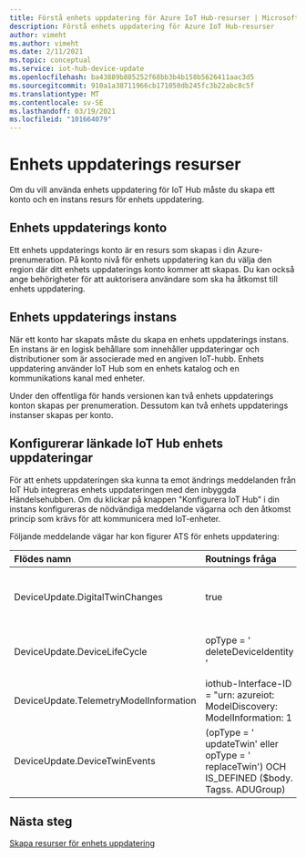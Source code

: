 ```yaml
---
title: Förstå enhets uppdatering för Azure IoT Hub-resurser | Microsoft Docs
description: Förstå enhets uppdatering för Azure IoT Hub-resurser
author: vimeht
ms.author: vimeht
ms.date: 2/11/2021
ms.topic: conceptual
ms.service: iot-hub-device-update
ms.openlocfilehash: ba43889b885252f68bb3b4b158b5626411aac3d5
ms.sourcegitcommit: 910a1a38711966cb171050db245fc3b22abc8c5f
ms.translationtype: MT
ms.contentlocale: sv-SE
ms.lasthandoff: 03/19/2021
ms.locfileid: "101664079"
---
```

# <a name="device-update-resources"></a>Enhets uppdaterings resurser

Om du vill använda enhets uppdatering för IoT Hub måste du skapa ett konto och en instans resurs för enhets uppdatering. 

## <a name="device-update-account"></a>Enhets uppdaterings konto

Ett enhets uppdaterings konto är en resurs som skapas i din Azure-prenumeration. På konto nivå för enhets uppdatering kan du välja den region där ditt enhets uppdaterings konto kommer att skapas. Du kan också ange behörigheter för att auktorisera användare som ska ha åtkomst till enhets uppdatering.


## <a name="device-update-instance"></a>Enhets uppdaterings instans
När ett konto har skapats måste du skapa en enhets uppdaterings instans. En instans är en logisk behållare som innehåller uppdateringar och distributioner som är associerade med en angiven IoT-hubb. Enhets uppdatering använder IoT Hub som en enhets katalog och en kommunikations kanal med enheter. 

Under den offentliga för hands versionen kan två enhets uppdaterings konton skapas per prenumeration. Dessutom kan två enhets uppdaterings instanser skapas per konto.

## <a name="configuring-device-update-linked-iot-hub"></a>Konfigurerar länkade IoT Hub enhets uppdateringar 

För att enhets uppdateringen ska kunna ta emot ändrings meddelanden från IoT Hub integreras enhets uppdateringen med den inbyggda Händelsehubben. Om du klickar på knappen "Konfigurera IoT Hub" i din instans konfigureras de nödvändiga meddelande vägarna och den åtkomst princip som krävs för att kommunicera med IoT-enheter. 

Följande meddelande vägar har kon figurer ATS för enhets uppdatering:

|   Flödes namn    | Routnings fråga  | Beskrivning  |
| :--------- | :---- |:---- |
|  DeviceUpdate.DigitalTwinChanges | true |Lyssnar efter digitala dubbla ändringar-händelser  |
|  DeviceUpdate.DeviceLifeCycle | opType = ' deleteDeviceIdentity '  | Lyssnar efter enheter som har tagits bort |
|  DeviceUpdate.TelemetryModelInformation | iothub-Interface-ID = "urn: azureiot: ModelDiscovery: ModelInformation: 1 | Lyssnar efter nya enhets typer |
|  DeviceUpdate.DeviceTwinEvents| (opType = ' updateTwin' eller opType = ' replaceTwin') OCH IS_DEFINED ($body. Tagss. ADUGroup) | Lyssnar efter nya uppdaterings grupper för enheter |

## <a name="next-steps"></a>Nästa steg

[Skapa resurser för enhets uppdatering](./create-device-update-account.md)
